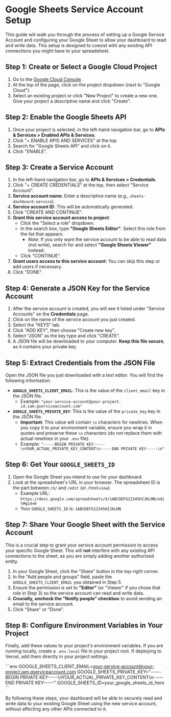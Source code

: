 # Google Sheets Service Account Setup

This guide will walk you through the process of setting up a Google Service Account and configuring your Google Sheet to allow your dashboard to read and write data. This setup is designed to coexist with any existing API connections you might have to your spreadsheet.

## Step 1: Create or Select a Google Cloud Project

1.  Go to the [Google Cloud Console](https://console.cloud.google.com/).
2.  At the top of the page, click on the project dropdown (next to "Google Cloud").
3.  Select an existing project or click "New Project" to create a new one. Give your project a descriptive name and click "Create".

## Step 2: Enable the Google Sheets API

1.  Once your project is selected, in the left-hand navigation bar, go to **APIs & Services > Enabled APIs & Services**.
2.  Click "+ ENABLE APIS AND SERVICES" at the top.
3.  Search for "Google Sheets API" and click on it.
4.  Click "ENABLE".

## Step 3: Create a Service Account

1.  In the left-hand navigation bar, go to **APIs & Services > Credentials**.
2.  Click "+ CREATE CREDENTIALS" at the top, then select "Service Account".
3.  **Service account name**: Enter a descriptive name (e.g., `sheets-dashboard-service`).
4.  **Service account ID**: This will be automatically generated.
5.  Click "CREATE AND CONTINUE".
6.  **Grant this service account access to project**:
    *   Click the "Select a role" dropdown.
    *   In the search box, type **"Google Sheets Editor"**. Select this role from the list that appears.
        *   *Note*: If you only want the service account to be able to read data (not write), search for and select **"Google Sheets Viewer"** instead.
    *   Click "CONTINUE".
7.  **Grant users access to this service account**: You can skip this step or add users if necessary.
8.  Click "DONE".

## Step 4: Generate a JSON Key for the Service Account

1.  After the service account is created, you will see it listed under "Service Accounts" on the **Credentials** page.
2.  Click on the name of the service account you just created.
3.  Select the "KEYS" tab.
4.  Click "ADD KEY", then choose "Create new key".
5.  Select "JSON" as the key type and click "CREATE".
6.  A JSON file will be downloaded to your computer. **Keep this file secure**, as it contains your private key.

## Step 5: Extract Credentials from the JSON File

Open the JSON file you just downloaded with a text editor. You will find the following information:

*   **`GOOGLE_SHEETS_CLIENT_EMAIL`**: This is the value of the `client_email` key in the JSON file.
    *   Example: `"your-service-account@your-project-id.iam.gserviceaccount.com"`
*   **`GOOGLE_SHEETS_PRIVATE_KEY`**: This is the value of the `private_key` key in the JSON file.
    *   **Important**: This value will contain `\n` characters for newlines. When you copy it to your environment variable, ensure you wrap it in quotes and preserve these `\n` characters (do not replace them with actual newlines in your `.env` file).
    *   Example: `"-----BEGIN PRIVATE KEY-----\nYOUR_ACTUAL_PRIVATE_KEY_CONTENT\n-----END PRIVATE KEY-----\n"`

## Step 6: Get Your `GOOGLE_SHEETS_ID`

1.  Open the Google Sheet you intend to use for your dashboard.
2.  Look at the spreadsheet's URL in your browser. The spreadsheet ID is the part between `/d/` and `/edit` (or `/htmlview`).
    *   Example URL: `https://docs.google.com/spreadsheets/d/1ABCDEFG12345HIJKLMN/edit#gid=0`
    *   Your `GOOGLE_SHEETS_ID` is: `1ABCDEFG12345HIJKLMN`

## Step 7: Share Your Google Sheet with the Service Account

This is a crucial step to grant your service account permission to access your specific Google Sheet. This will **not** interfere with any existing API connections to the sheet, as you are simply adding another authorized entity.

1.  In your Google Sheet, click the "Share" button in the top-right corner.
2.  In the "Add people and groups" field, paste the `GOOGLE_SHEETS_CLIENT_EMAIL` you obtained in Step 5.
3.  Ensure the permission is set to **"Editor"** (or "Viewer" if you chose that role in Step 3) so the service account can read and write data.
4.  **Crucially, uncheck the "Notify people" checkbox** to avoid sending an email to the service account.
5.  Click "Share" or "Done".

## Step 8: Configure Environment Variables in Your Project

Finally, add these values to your project's environment variables. If you are running locally, create a `.env.local` file in your project root. If deploying to Vercel, add them directly in your project settings.

\`\`\`env
GOOGLE_SHEETS_CLIENT_EMAIL=your-service-account@your-project.iam.gserviceaccount.com
GOOGLE_SHEETS_PRIVATE_KEY="-----BEGIN PRIVATE KEY-----\nYOUR_ACTUAL_PRIVATE_KEY_CONTENT\n-----END PRIVATE KEY-----"
GOOGLE_SHEETS_ID=your_google_sheets_id_here
\`\`\`

By following these steps, your dashboard will be able to securely read and write data to your existing Google Sheet using the new service account, without affecting any other APIs connected to it.
